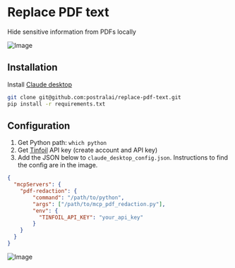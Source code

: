 # Replace PDF text

Hide sensitive information from PDFs locally

![Image](https://github.com/user-attachments/assets/96002c8b-5839-4499-814e-e603d95e7c82)

## Installation

Install [Claude desktop](https://claude.ai/download)

```bash
git clone git@github.com:postralai/replace-pdf-text.git
pip install -r requirements.txt
```

## Configuration

1. Get Python path: `which python`
1. Get [Tinfoil](https://tinfoil.sh) API key (create account and API key)
1. Add the JSON below to `claude_desktop_config.json`. Instructions to find the config are in the image.

```json
{
  "mcpServers": {
    "pdf-redaction": {
        "command": "/path/to/python",
        "args": ["/path/to/mcp_pdf_redaction.py"],
        "env": {
          "TINFOIL_API_KEY": "your_api_key"
        }
    }
  }
}
```

![Image](https://github.com/user-attachments/assets/cfa56a1a-bec0-40e5-95d9-f4f36c43b95a)

